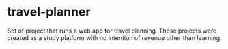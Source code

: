 # travel-planner
Set of project that runs a web app for travel planning. These projects were created as a study platform with no intention of revenue other than learning.
